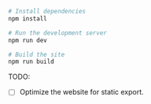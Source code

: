 ```bash
# Install dependencies
npm install

# Run the development server
npm run dev

# Build the site
npm run build
```

TODO:
- [ ] Optimize the website for static export.